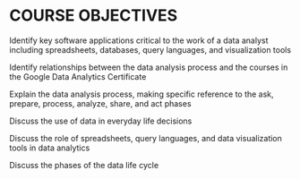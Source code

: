 # COURSE OBJECTIVES
Identify key software applications critical to the work of a data analyst including spreadsheets, databases, query languages, and visualization tools

Identify relationships between the data analysis process and the courses in the Google Data Analytics Certificate

Explain the data analysis process, making specific reference to the ask, prepare, process, analyze, share, and act phases

Discuss the use of data in everyday life decisions

Discuss the role of spreadsheets, query languages, and data visualization tools in data analytics

Discuss the phases of the data life cycle
